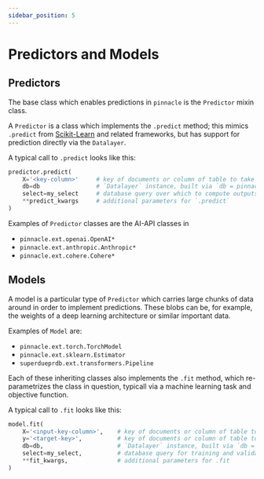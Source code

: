 ```yaml
---
sidebar_position: 5
---
```


# Predictors and Models

## Predictors

The base class which enables predictions in `pinnacle` is the `Predictor` mixin class.

A `Predictor` is a class which implements the `.predict` method; this mimics `.predict` from 
[Scikit-Learn](https://scikit-learn.org/stable/) and related frameworks, but has support
for prediction directly via the `Datalayer`.

A typical call to `.predict` looks like this:

```python
predictor.predict(
    X='<key-column>'     # key of documents or column of table to take as input
    db=db                # `Datalayer` instance, built via `db = pinnacle()`
    select=my_select     # database query over which to compute outputs
    **predict_kwargs     # additional parameters for `.predict`
)
```

Examples of `Predictor` classes are the AI-API classes in

- `pinnacle.ext.openai.OpenAI*`
- `pinnacle.ext.anthropic.Anthropic*`
- `pinnacle.ext.cohere.Cohere*`

## Models

A model is a particular type of `Predictor` which carries large chunks of data around
in order to implement predictions. These blobs can be, for example, the weights 
of a deep learning architecture or similar important data.

Examples of `Model` are:

- `pinnacle.ext.torch.TorchModel`
- `pinnacle.ext.sklearn.Estimator`
- `superdueprdb.ext.transformers.Pipeline`

Each of these inheriting classes also implements the `.fit` method, which re-parametrizes the class in question, 
typicall via a machine learning task and objective function.

A typical call to `.fit` looks like this:

```python
model.fit(
    X='<input-key-column>',    # key of documents or column of table to take as input
    y='<target-key>',          # key of documents or column of table to take as target of fitting
    db=db,                     # `Datalayer` instance, built via `db = pinnacle()`
    select=my_select,          # database query for training and validation data
    **fit_kwargs,              # additional parameters for .fit
)
```
